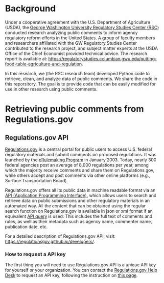 # Background
Under a cooperative agreement with the U.S. Department of Agriculture (USDA), the [George Washington University Regulatory Studies Center (RSC)](https://regulatorystudies.columbian.gwu.edu/) conducted research analyzing public comments to inform agency regulatory reform efforts in the United States. A group of faculty members and researchers affiliated with the GW Regulatory Studies Center contributed to the research project, and subject matter experts at the USDA Office of the Chief Economist provided technical advice. The research report is available at: https://regulatorystudies.columbian.gwu.edu/putting-food-table-agriculture-and-regulation.

In this research, we (the RSC research team) developed Python code to retrieve, clean, and analyze data of public comments. We share the code in this reporsitory. The goal is to provide code that can be easily modified for use in other research using public comments.

# Retrieving public comments from Regulations.gov
## Regulations.gov API
[Regulations.gov](https://www.regulations.gov/) is a central portal for public users to access U.S. federal regulatory materials and submit comments on proposed regulations. It was launched by the [eRulemaking Program](https://www.regulations.gov/aboutProgram) in January 2003. Today, nearly 300 federal agencies post an average of 8,000 regulations per year, among which the majority receive comments and share them on Regulations.gov, while others accept and post comments via other online platforms (e.g., Surface Transportation Board).

Regulations.gov offers all its public data in machine readable format via an [API (Application Programming Interface)](https://www.regulations.gov/apiOverview), which allows users to search and retrieve data on public submissions and other regulatory materials in an automated way. All the content that can be obtained using the regular search function on Regulations.gov is available in json or xml format if an equivalent [API query](https://regulationsgov.github.io/developers/console/) is used. This includes the full text of comments and rules, as well as their metadata such as agency name, commenter name, publication date, etc.

For a detailed description of Regulations.gov API, visit: https://regulationsgov.github.io/developers/.

### How to request a API key
The first thing you will need to use Regulations.gov API is a unique API key for yourself or your organization. You can contact the [Regulations.gov Help Desk](regulations@erulemakinghelpdesk.com) to request an API key, following the instruction on [this page](https://regulationsgov.github.io/developers/).